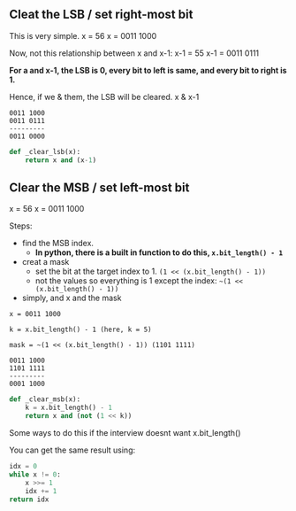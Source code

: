 ## Cleat the LSB / set right-most bit

This is very simple. 
x = 56
x = 0011 1000

Now, not this relationship between x and x-1:
x-1 = 55
x-1 = 0011 0111

**For a and x-1, the LSB is 0, every bit to left is same, and every bit to right is 1.**

Hence, if we & them, the LSB will be cleared.
x & x-1

```text
0011 1000
0011 0111
---------
0011 0000
```

```python
def _clear_lsb(x):
    return x and (x-1)
```


## Clear the MSB / set left-most bit

x = 56
x = 0011 1000

Steps:
- find the MSB index.
    - **In python, there is a built in function to do this, `x.bit_length() - 1`**
- creat a mask
    - set the bit at the target index to 1. `(1 << (x.bit_length() - 1))`
    - not the values so everything is 1 except the index: `~(1 << (x.bit_length() - 1))`
- simply, and x and the mask

```text
x = 0011 1000

k = x.bit_length() - 1 (here, k = 5)

mask = ~(1 << (x.bit_length() - 1)) (1101 1111)

0011 1000
1101 1111
---------
0001 1000
```

```python
def _clear_msb(x):
    k = x.bit_length() - 1
    return x and (not (1 << k))
```

Some ways to do this if the interview doesnt want x.bit_length()

You can get the same result using: 
```python
idx = 0
while x != 0:
    x >>= 1
    idx += 1
return idx
```
